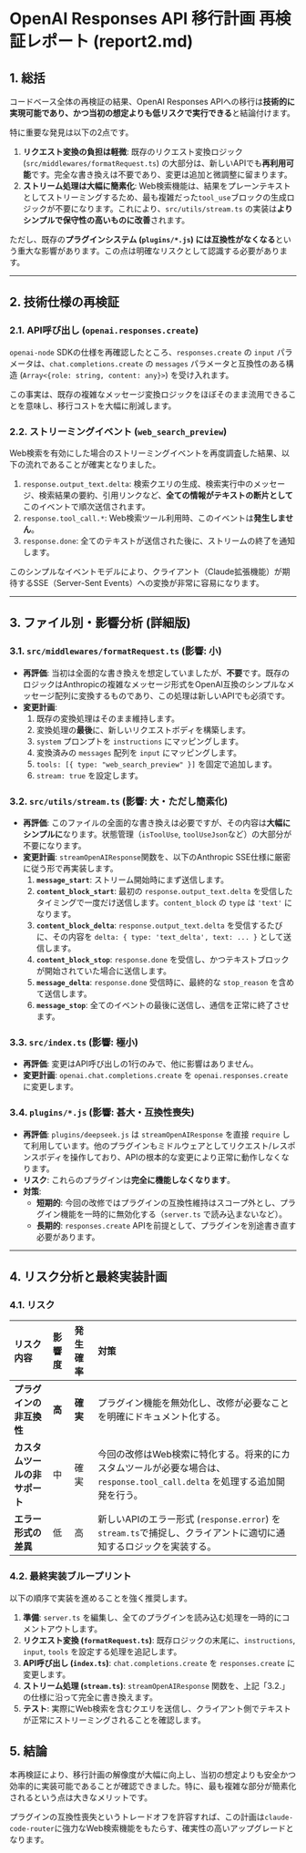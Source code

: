 
# OpenAI Responses API 移行計画 再検証レポート (report2.md)

## 1. 総括

コードベース全体の再検証の結果、OpenAI Responses APIへの移行は**技術的に実現可能であり、かつ当初の想定よりも低リスクで実行できる**と結論付けます。

特に重要な発見は以下の2点です。

1.  **リクエスト変換の負担は軽微**: 既存のリクエスト変換ロジック (`src/middlewares/formatRequest.ts`) の大部分は、新しいAPIでも**再利用可能**です。完全な書き換えは不要であり、変更は追加と微調整に留まります。
2.  **ストリーム処理は大幅に簡素化**: Web検索機能は、結果をプレーンテキストとしてストリーミングするため、最も複雑だった`tool_use`ブロックの生成ロジックが不要になります。これにより、`src/utils/stream.ts` の実装は**よりシンプルで保守性の高いものに改善**されます。

ただし、既存の**プラグインシステム (`plugins/*.js`) には互換性がなくなる**という重大な影響があります。この点は明確なリスクとして認識する必要があります。

---

## 2. 技術仕様の再検証

### 2.1. API呼び出し (`openai.responses.create`)

`openai-node` SDKの仕様を再確認したところ、`responses.create` の `input` パラメータは、`chat.completions.create` の `messages` パラメータと互換性のある構造 (`Array<{role: string, content: any}>`) を受け入れます。

この事実は、既存の複雑なメッセージ変換ロジックをほぼそのまま流用できることを意味し、移行コストを大幅に削減します。

### 2.2. ストリーミングイベント (`web_search_preview`)

Web検索を有効にした場合のストリーミングイベントを再度調査した結果、以下の流れであることが確実となりました。

1.  `response.output_text.delta`: 検索クエリの生成、検索実行中のメッセージ、検索結果の要約、引用リンクなど、**全ての情報がテキストの断片として**このイベントで順次送信されます。
2.  `response.tool_call.*`: Web検索ツール利用時、このイベントは**発生しません**。
3.  `response.done`: 全てのテキストが送信された後に、ストリームの終了を通知します。

このシンプルなイベントモデルにより、クライアント（Claude拡張機能）が期待するSSE（Server-Sent Events）への変換が非常に容易になります。

---

## 3. ファイル別・影響分析 (詳細版)

### 3.1. `src/middlewares/formatRequest.ts` (影響: 小)

-   **再評価**: 当初は全面的な書き換えを想定していましたが、**不要**です。既存のロジックはAnthropicの複雑なメッセージ形式をOpenAI互換のシンプルなメッセージ配列に変換するものであり、この処理は新しいAPIでも必須です。
-   **変更計画**:
    1.  既存の変換処理はそのまま維持します。
    2.  変換処理の**最後**に、新しいリクエストボディを構築します。
    3.  `system` プロンプトを `instructions` にマッピングします。
    4.  変換済みの `messages` 配列を `input` にマッピングします。
    5.  `tools: [{ type: "web_search_preview" }]` を固定で追加します。
    6.  `stream: true` を設定します。

### 3.2. `src/utils/stream.ts` (影響: 大・ただし簡素化)

-   **再評価**: このファイルの全面的な書き換えは必要ですが、その内容は**大幅にシンプルに**なります。状態管理（`isToolUse`, `toolUseJson`など）の大部分が不要になります。
-   **変更計画**: `streamOpenAIResponse`関数を、以下のAnthropic SSE仕様に厳密に従う形で再実装します。
    1.  **`message_start`**: ストリーム開始時にまず送信します。
    2.  **`content_block_start`**: 最初の `response.output_text.delta` を受信したタイミングで一度だけ送信します。`content_block` の `type` は `'text'` になります。
    3.  **`content_block_delta`**: `response.output_text.delta` を受信するたびに、その内容を `delta: { type: 'text_delta', text: ... }` として送信します。
    4.  **`content_block_stop`**: `response.done` を受信し、かつテキストブロックが開始されていた場合に送信します。
    5.  **`message_delta`**: `response.done` 受信時に、最終的な `stop_reason` を含めて送信します。
    6.  **`message_stop`**: 全てのイベントの最後に送信し、通信を正常に終了させます。

### 3.3. `src/index.ts` (影響: 極小)

-   **再評価**: 変更はAPI呼び出しの1行のみで、他に影響はありません。
-   **変更計画**: `openai.chat.completions.create` を `openai.responses.create` に変更します。

### 3.4. `plugins/*.js` (影響: 甚大・互換性喪失)

-   **再評価**: `plugins/deepseek.js` は `streamOpenAIResponse` を直接 `require` して利用しています。他のプラグインもミドルウェアとしてリクエスト/レスポンスボディを操作しており、APIの根本的な変更により正常に動作しなくなります。
-   **リスク**: これらのプラグインは**完全に機能しなくなります**。
-   **対策**:
    -   **短期的**: 今回の改修ではプラグインの互換性維持はスコープ外とし、プラグイン機能を一時的に無効化する（`server.ts` で読み込まないなど）。
    -   **長期的**: `responses.create` APIを前提として、プラグインを別途書き直す必要があります。

---

## 4. リスク分析と最終実装計画

### 4.1. リスク

| リスク内容 | 影響度 | 発生確率 | 対策 |
| :--- | :--- | :--- | :--- |
| **プラグインの非互換性** | **高** | **確実** | プラグイン機能を無効化し、改修が必要なことを明確にドキュメント化する。 |
| **カスタムツールの非サポート** | 中 | 確実 | 今回の改修はWeb検索に特化する。将来的にカスタムツールが必要な場合は、`response.tool_call.delta` を処理する追加開発を行う。 |
| **エラー形式の差異** | 低 | 高 | 新しいAPIのエラー形式 (`response.error`) を`stream.ts`で捕捉し、クライアントに適切に通知するロジックを実装する。 |

### 4.2. 最終実装ブループリント

以下の順序で実装を進めることを強く推奨します。

1.  **準備**: `server.ts` を編集し、全てのプラグインを読み込む処理を一時的にコメントアウトします。
2.  **リクエスト変換 (`formatRequest.ts`)**: 既存ロジックの末尾に、`instructions`, `input`, `tools` を設定する処理を追記します。
3.  **API呼び出し (`index.ts`)**: `chat.completions.create` を `responses.create` に変更します。
4.  **ストリーム処理 (`stream.ts`)**: `streamOpenAIResponse` 関数を、上記「3.2.」の仕様に沿って完全に書き換えます。
5.  **テスト**: 実際にWeb検索を含むクエリを送信し、クライアント側でテキストが正常にストリーミングされることを確認します。

## 5. 結論

本再検証により、移行計画の解像度が大幅に向上し、当初の想定よりも安全かつ効率的に実装可能であることが確認できました。特に、最も複雑な部分が簡素化されるという点は大きなメリットです。

プラグインの互換性喪失というトレードオフを許容すれば、この計画は`claude-code-router`に強力なWeb検索機能をもたらす、確実性の高いアップグレードとなります。
